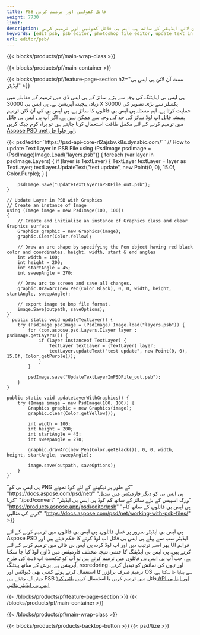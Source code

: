 ```yaml
---
title: PSB فائل کھولیں اور ترمیم کریں
weight: 7730
limit: 
description: آن لائن ایڈیٹر کے ساتھ پی ایس بی فائل کھولیں اور ترمیم کریں
keywords: [edit psb, psb editor, photoshop file editor, update text in psb, update psb, open psb, update text in psb]
url: editor/psb/
---
```


{{< blocks/products/pf/main-wrap-class >}}

{{< blocks/products/pf/main-container >}}

{{< blocks/products/pf/feature-page-section h2="مفت آن لائن پی ایس بی ایڈیٹر" >}}
<p>پی ایس بی ایڈیٹنگ کی وجہ سے بڑے سائز کے پی ایس ڈی میں ترمیم کے مقابلے میں زیادہ پیچیدہ آپریشن ہے. پی ایس بی 30000 X 30000 پکسلز سے بڑی تصویر کی حمایت کرتا ہے. اہم مسئلہ پی ایس بی فائلوں کا سائز ہے. پی ایس بی کی آن لائن ترمیم ہمیشہ فائل اپ لوڈ سائز کی حد کی وجہ سے ممکن نہیں ہے. اگر آپ پی ایس بی فائل میں ترمیم کرنے کے لئے مکمل طاقت استعمال کرنا چاہتے ہیں تو براہ کرم چیک کریں <a href="/psd/{{< lang-code >}}">Aspose.PSD .net اور جاوا حل</a>. </p>
{{< psd/editor `https://psd-api-core-rl2ajsbv.k8s.dynabic.com/` 
`	// How to update Text Layer in PSB File
	using (PsdImage psdImage = (PsdImage)Image.Load("layers.psb"))
  	{
		foreach (var layer in psdImage.Layers)
		{
			if (layer is TextLayer)
			{
				TextLayer textLayer = layer as TextLayer;
				textLayer.UpdateText("test update", new Point(0, 0), 15.0f, Color.Purple);
			}
		}

		psdImage.Save("UpdateTextLayerInPSDFile_out.psb");
	}
	
	// Update Layer in PSB with Graphics
	// Create an instance of Image
	using (Image image = new PsdImage(100, 100))
	{
		// Create and initialize an instance of Graphics class and clear Graphics surface
		Graphics graphic = new Graphics(image);
		graphic.Clear(Color.Yellow);

		// Draw an arc shape by specifying the Pen object having red black color and coordinates, height, width, start & end angles                 
		int width = 100;
		int height = 200;
		int startAngle = 45;
		int sweepAngle = 270;

		// Draw arc to screen and save all changes.
		graphic.DrawArc(new Pen(Color.Black), 0, 0, width, height, startAngle, sweepAngle);

		// export image to bmp file format.
		image.Save(outpath, saveOptions);
	}` 
	` public static void updateTextLayer() {
        try (PsdImage psdImage = (PsdImage) Image.load("layers.psb")) {
            for (com.aspose.psd.Layers.ILayer layer : psdImage.getLayers()) {
                if (layer instanceof TextLayer) {
                    TextLayer textLayer = (TextLayer) layer;
                    textLayer.updateText("test update", new Point(0, 0), 15.0f, Color.getPurple());
                }
            }

            psdImage.save("UpdateTextLayerInPSDFile_out.psb");
        }
    }

    public static void updateLayerWithGraphics() {
        try (Image image = new PsdImage(100, 100)) {
            Graphics graphic = new Graphics(image);
            graphic.clear(Color.getYellow());

            int width = 100;
            int height = 200;
            int startAngle = 45;
            int sweepAngle = 270;

            graphic.drawArc(new Pen(Color.getBlack()), 0, 0, width, height, startAngle, sweepAngle);

            image.save(outpath, saveOptions);
        }
    }` 
"پی ایس بی کو PNG کے طور پر دیکھنے کے لئے کوڈ نمونے"  "https://docs.aspose.com/psd/net/" 
"پی ایس بی کو دیگر فارمیٹس میں تبدیل کرنا"  "/psd/convert" 
"ورک اسپیس کے بڑے سائز کے ساتھ کم کوڈ پی ایس بی ایڈیٹر" "https://products.aspose.app/psd/editor/psb" 
"پی ایس بی فائلوں کے ساتھ کام کرنے کی مثالیں" "https://docs.aspose.com/psd/net/working-with-psb-files/" >}}
<p>پی ایس بی ایڈیٹر سرور پر عمل فائلوں. پی ایس بی فائلوں میں ترمیم کرنے کے لئے Aspose.PSD ایڈیٹر سب سے پہلے پی ایس بی فائل اپ لوڈ کرنے کا حکم دیتے ہیں اور پھر اسے ترتیب دیں اور اپ لوڈ کردہ پی ایس بی فائل میں ترمیم کرنے کے لئے UI فراہم کرتے ہیں. پی ایس بی ایڈیٹنگ کا حتمی نتیجہ مختلف فارمیٹس میں ڈاؤن لوڈ کیا جا سکتا ہے. جب آپ پی ایس بی فائلوں میں ترمیم کرتے ہیں تو آپ کو ٹیکسٹ اپ ڈیٹ کی طرح آپریشن ہے, برش کے ساتھ پینٹنگ, reoredoring اور تہوں کی نمائش کو تبدیل کرنے. ترمیم صرف براؤزر کا استعمال کرتے ہوئے کسی بھی ڈیوائس اور OS سے بنایا جا سکتا ہے. جہاں آپ چاہتے ہیں PSB فائل میں ترمیم کریں یا استعمال کریں <a href="https://docs.aspose.com/psd/net/working-with-psb-files/">ہائی کوڈ API اور اپنا پی ایس بی ایڈیٹر بنائیں</a></p>

{{< /blocks/products/pf/feature-page-section >}}
{{< /blocks/products/pf/main-container >}}


{{< /blocks/products/pf/main-wrap-class >}}

{{< blocks/products/products-backtop-button >}}
{{< psd/tize >}}
